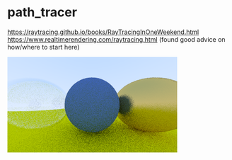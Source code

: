 # path_tracer
https://raytracing.github.io/books/RayTracingInOneWeekend.html
https://www.realtimerendering.com/raytracing.html (found good advice on how/where to start here)

![current render](https://raw.githubusercontent.com/iWrote/path_tracer/master/bin/Win32/Debug/output.png?token=AEL4BRY5DR3L7TXY3RDJRLC7ATM3O "current render")
